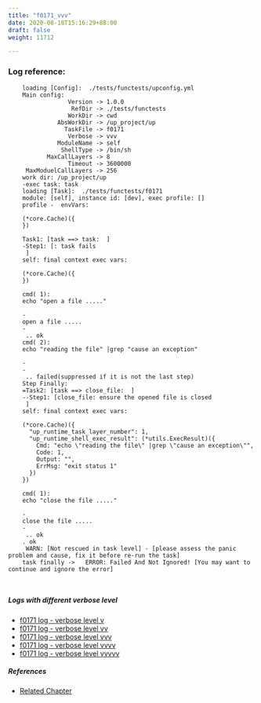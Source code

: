 ```yaml
---
title: "f0171_vvv"
date: 2020-08-18T15:16:29+88:00
draft: false
weight: 11712

---
```


### Log reference: <no value>

```
    loading [Config]:  ./tests/functests/upconfig.yml
    Main config:
                 Version -> 1.0.0
                  RefDir -> ./tests/functests
                 WorkDir -> cwd
              AbsWorkDir -> /up_project/up
                TaskFile -> f0171
                 Verbose -> vvv
              ModuleName -> self
               ShellType -> /bin/sh
           MaxCallLayers -> 8
                 Timeout -> 3600000
     MaxModuelCallLayers -> 256
    work dir: /up_project/up
    -exec task: task
    loading [Task]:  ./tests/functests/f0171
    module: [self], instance id: [dev], exec profile: []
    profile -  envVars:
    
    (*core.Cache)({
    })
    
    Task1: [task ==> task:  ]
    -Step1: [: task fails
     ]
    self: final context exec vars:
    
    (*core.Cache)({
    })
    
    cmd( 1):
    echo "open a file ....."
    
    -
    open a file .....
    -
     .. ok
    cmd( 2):
    echo "reading the file" |grep "cause an exception"
    
    -
    -
     .. failed(suppressed if it is not the last step)
    Step Finally:
    =Task2: [task ==> close_file:  ]
    --Step1: [close_file: ensure the opened file is closed
     ]
    self: final context exec vars:
    
    (*core.Cache)({
      "up_runtime_task_layer_number": 1,
      "up_runtime_shell_exec_result": (*utils.ExecResult)({
        Cmd: "echo \"reading the file\" |grep \"cause an exception\"",
        Code: 1,
        Output: "",
        ErrMsg: "exit status 1"
      })
    })
    
    cmd( 1):
    echo "close the file ....."
    
    -
    close the file .....
    -
     .. ok
    . ok
     WARN: [Not rescued in task level] - [please assess the panic problem and cause, fix it before re-run the task]
    task finally ->   ERROR: Failed And Not Ignored! [You may want to continue and ignore the error]
    
    
```

##### Logs with different verbose level
* [f0171 log - verbose level v](../../logs/f0171_v)
* [f0171 log - verbose level vv](../../logs/f0171_vv)
* [f0171 log - verbose level vvv](../../logs/f0171_vvv)
* [f0171 log - verbose level vvvv](../../logs/f0171_vvvv)
* [f0171 log - verbose level vvvvv](../../logs/f0171_vvvvv)

##### References
* [Related Chapter](../../flow-controll/f0171)
